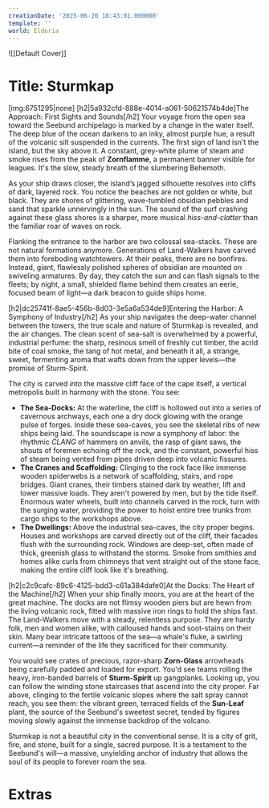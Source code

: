 ```yaml
---
creationDate: '2025-06-20 18:43:01.000000'
template: ''
world: Eldoria
---
```

![[Default Cover]]

# Title: Sturmkap

[img:6751295|none]
[h2|5a932cfd-888e-4014-a061-50621574b4de]The Approach: First Sights and Sounds[/h2]
Your voyage from the open sea toward the Seebund archipelago is marked by a change in the water itself. The deep blue of the ocean darkens to an inky, almost purple hue, a result of the volcanic silt suspended in the currents. The first sign of land isn't the island, but the sky above it. A constant, grey-white plume of steam and smoke rises from the peak of **Zornflamme**, a permanent banner visible for leagues. It's the slow, steady breath of the slumbering Behemoth.

As your ship draws closer, the island’s jagged silhouette resolves into cliffs of dark, layered rock. You notice the beaches are not golden or white, but black. They are shores of glittering, wave-tumbled obsidian pebbles and sand that sparkle unnervingly in the sun. The sound of the surf crashing against these glass shores is a sharper, more musical *hiss-and-clatter* than the familiar roar of waves on rock.

Flanking the entrance to the harbor are two colossal sea-stacks. These are not natural formations anymore. Generations of Land-Walkers have carved them into foreboding watchtowers. At their peaks, there are no bonfires. Instead, giant, flawlessly polished spheres of obsidian are mounted on swiveling armatures. By day, they catch the sun and can flash signals to the fleets; by night, a small, shielded flame behind them creates an eerie, focused beam of light—a dark beacon to guide ships home.

[h2|dc25741f-8ae5-456b-8d03-3e5a6a534de9]Entering the Harbor: A Symphony of Industry[/h2]
As your ship navigates the deep-water channel between the towers, the true scale and nature of Sturmkap is revealed, and the air changes. The clean scent of sea-salt is overwhelmed by a powerful, industrial perfume: the sharp, resinous smell of freshly cut timber, the acrid bite of coal smoke, the tang of hot metal, and beneath it all, a strange, sweet, fermenting aroma that wafts down from the upper levels—the promise of Sturm-Spirit.

The city is carved *into* the massive cliff face of the cape itself, a vertical metropolis built in harmony with the stone. You see:


- **The Sea-Docks:** At the waterline, the cliff is hollowed out into a series of cavernous archways, each one a dry dock glowing with the orange pulse of forges. Inside these sea-caves, you see the skeletal ribs of new ships being laid. The soundscape is now a symphony of labor: the rhythmic *CLANG* of hammers on anvils, the rasp of giant saws, the shouts of foremen echoing off the rock, and the constant, powerful hiss of steam being vented from pipes driven deep into volcanic fissures.
- **The Cranes and Scaffolding:** Clinging to the rock face like immense wooden spiderwebs is a network of scaffolding, stairs, and rope bridges. Giant cranes, their timbers stained dark by weather, lift and lower massive loads. They aren't powered by men, but by the tide itself. Enormous water wheels, built into channels carved in the rock, turn with the surging water, providing the power to hoist entire tree trunks from cargo ships to the workshops above.
- **The Dwellings:** Above the industrial sea-caves, the city proper begins. Houses and workshops are carved directly out of the cliff, their facades flush with the surrounding rock. Windows are deep-set, often made of thick, greenish glass to withstand the storms. Smoke from smithies and homes alike curls from chimneys that vent straight out of the stone face, making the entire cliff look like it's breathing.

[h2|c2c9cafc-89c6-4125-bdd3-c61a384dafe0]At the Docks: The Heart of the Machine[/h2]
When your ship finally moors, you are at the heart of the great machine. The docks are not flimsy wooden piers but are hewn from the living volcanic rock, fitted with massive iron rings to hold the ships fast. The Land-Walkers move with a steady, relentless purpose. They are hardy folk, men and women alike, with calloused hands and soot-stains on their skin. Many bear intricate tattoos of the sea—a whale's fluke, a swirling current—a reminder of the life they sacrificed for their community.

You would see crates of precious, razor-sharp **Zorn-Glass** arrowheads being carefully padded and loaded for export. You'd see teams rolling the heavy, iron-banded barrels of **Sturm-Spirit** up gangplanks. Looking up, you can follow the winding stone staircases that ascend into the city proper. Far above, clinging to the fertile volcanic slopes where the salt spray cannot reach, you see them: the vibrant green, terraced fields of the **Sun-Leaf** plant, the source of the Seebund's sweetest secret, tended by figures moving slowly against the immense backdrop of the volcano.

Sturmkap is not a beautiful city in the conventional sense. It is a city of grit, fire, and stone, built for a single, sacred purpose. It is a testament to the Seebund's will—a massive, unyielding anchor of industry that allows the soul of its people to forever roam the sea.







# Extras


